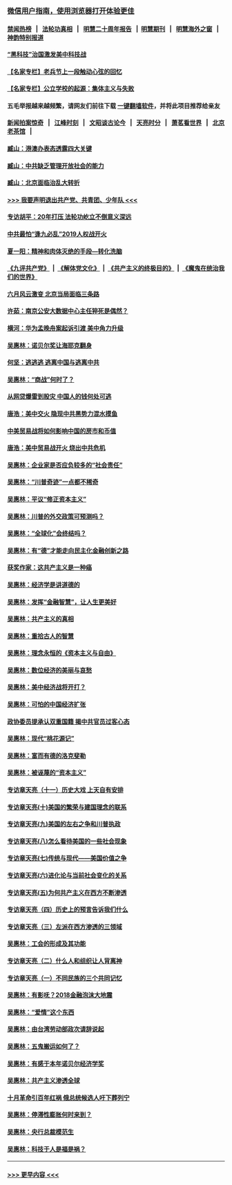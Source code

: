 ### [微信用户指南，使用浏览器打开体验更佳](https://github.com/gfw-breaker/banned-news1/blob/master/indexes/wechat-guide.md?t=0)
#### [禁闻热榜](热点新闻.md?t=0)  &nbsp;&nbsp;|&nbsp;&nbsp; [法轮功真相](https://github.com/gfw-breaker/truth/blob/master/README.md?t=0) &nbsp;&nbsp;|&nbsp;&nbsp; [明慧二十周年报告](https://github.com/gfw-breaker/mh-reports/blob/master/README.md?t=0) &nbsp;&nbsp;|&nbsp;&nbsp;[明慧期刊](https://github.com/gfw-breaker/mh-qikan) &nbsp;&nbsp;|&nbsp;&nbsp; [明慧海外之窗](https://github.com/gfw-breaker/mh-news/blob/master/README.md?t=0) &nbsp;&nbsp;|&nbsp;&nbsp; [神韵特别报道](https://github.com/gfw-breaker/mh-news/blob/master/shenyun.md?t=0)
#### [“黑科技”治国激发美中科技战](../pages/nsc423/n11638056.md?t=02090311) 
#### [【名家专栏】老兵节上一段触动心弦的回忆](../pages/nsc423/n11646016.md?t=02090311) 
#### [【名家专栏】公立学校的起源：集体主义与失败](../pages/nsc423/n11601833.md?t=02090311) 
#### 五毛举报越来越频繁，请网友们前往下载 [一键翻墙软件](https://github.com/gfw-breaker/ssr-accounts)，并将此项目推荐给亲友
#### [新闻拍案惊奇](https://github.com/gfw-breaker/banned-news1/blob/master/pages/link4.md) &nbsp;&nbsp;|&nbsp;&nbsp; [江峰时刻](https://github.com/gfw-breaker/banned-news1/blob/master/pages/link4.md) &nbsp;&nbsp;|&nbsp;&nbsp; [文昭谈古论今](https://github.com/gfw-breaker/banned-news1/blob/master/pages/link4.md) &nbsp;&nbsp;|&nbsp;&nbsp; [天亮时分](https://github.com/gfw-breaker/banned-news1/blob/master/pages/link4.md) &nbsp;&nbsp;|&nbsp;&nbsp; [萧茗看世界](https://github.com/gfw-breaker/banned-news1/blob/master/pages/link4.md) &nbsp;&nbsp;|&nbsp;&nbsp; [北京老茶馆](https://github.com/gfw-breaker/banned-news1/blob/master/pages/link4.md) &nbsp;&nbsp;|&nbsp;&nbsp; 
#### [臧山：港澳办表态透露四大关键](../pages/nsc423/n11421628.md?t=02090311) 
#### [臧山：中共缺乏管理开放社会的能力](../pages/nsc423/n11407457.md?t=02090311) 
#### [臧山：北京面临治乱大转折](../pages/nsc423/n11406895.md?t=02090311) 
#### [>>> 我要声明退出共产党、共青团、少年队 <<<](https://github.com/begood0513/goodnews/blob/master/quit/letter.md) 
#### [专访胡平：20年打压 法轮功屹立不倒意义深远](../pages/nsc423/n11398800.md?t=02090311) 
#### [中共最怕“逢九必乱”2019人权战开火](../pages/nsc423/n11385248.md?t=02090311) 
#### [夏一阳：精神和肉体灭绝的手段—转化洗脑](../pages/nsc423/n11368250.md?t=02090311) 
#### [《九评共产党》](https://github.com/begood0513/9ping.md/blob/master/README.md) &nbsp;|&nbsp; [《解体党文化》](../../../../jtdwh.md/blob/master/README.md)  &nbsp;|&nbsp; [《共产主义的终极目的》](../../../../gczydzjmd.md/blob/master/README.md) &nbsp;|&nbsp; [《魔鬼在统治我们的世界》](../../../../mgztzwmdsj.md/blob/master/README.md) 
#### [六月风云激变 北京当局面临三条路](../pages/nsc423/n11313668.md?t=02090311) 
#### [许茹：南京公安大数据中心主任猝死是偶然？](../pages/nsc423/n11064744.md?t=02090311) 
#### [横河：华为孟晚舟案起诉引渡 美中角力升级](../pages/nsc423/n11027230.md?t=02090311) 
#### [吴惠林：诺贝尔奖让海耶克翻身](../pages/nsc423/n10890049.md?t=02090311) 
#### [何坚：逃逃逃 逃离中国与逃离中共](../pages/nsc423/n10592891.md?t=02090311) 
#### [吴惠林：“商战”何时了？](../pages/nsc423/n10573558.md?t=02090311) 
#### [从网贷爆雷到股灾 中国人的钱何处可逃](../pages/nsc423/n10572800.md?t=02090311) 
#### [唐浩：美中交火 隐现中共黑势力混水摸鱼](../pages/nsc423/n10544040.md?t=02090311) 
#### [中美贸易战将如何影响中国的房市和币值](../pages/nsc423/n10543697.md?t=02090311) 
#### [唐浩：美中贸易战开火 烧出中共危机](../pages/nsc423/n10540126.md?t=02090311) 
#### [吴惠林：企业家是否应负较多的“社会责任”](../pages/nsc423/n10535022.md?t=02090311) 
#### [吴惠林：“川普奇迹”一点都不稀奇](../pages/nsc423/n10512808.md?t=02090311) 
#### [吴惠林：平议“修正资本主义”](../pages/nsc423/n10495724.md?t=02090311) 
#### [吴惠林：川普的外交政策可预测吗？](../pages/nsc423/n10462387.md?t=02090311) 
#### [吴惠林：“全球化”会终结吗？](../pages/nsc423/n10452838.md?t=02090311) 
#### [吴惠林：有“德”才能走向民主化金融创新之路](../pages/nsc423/n10432292.md?t=02090311) 
#### [获奖作家：这共产主义是一种癌](../pages/nsc423/n10431541.md?t=02090311) 
#### [吴惠林：经济学是讲道德的](../pages/nsc423/n10398014.md?t=02090311) 
#### [吴惠林：发挥“金融智慧”，让人生更美好](../pages/nsc423/n10375019.md?t=02090311) 
#### [吴惠林：共产主义的真相](../pages/nsc423/n10351394.md?t=02090311) 
#### [吴惠林：重拾古人的智慧](../pages/nsc423/n10337691.md?t=02090311) 
#### [吴惠林：理念永恒的《资本主义与自由》](../pages/nsc423/n10316274.md?t=02090311) 
#### [吴惠林：数位经济的美丽与哀愁](../pages/nsc423/n10292946.md?t=02090311) 
#### [吴惠林：美中经济战将开打？](../pages/nsc423/n10258825.md?t=02090311) 
#### [吴惠林：可怕的中国经济扩张](../pages/nsc423/n10219147.md?t=02090311) 
#### [政协委员提承认双重国籍 揭中共官员过客心态](../pages/nsc423/n10208809.md?t=02090311) 
#### [吴惠林：现代“桃花源记”](../pages/nsc423/n10185234.md?t=02090311) 
#### [吴惠林：富而有德的洛克斐勒](../pages/nsc423/n10142264.md?t=02090311) 
#### [吴惠林：被诬蔑的“资本主义”](../pages/nsc423/n10124816.md?t=02090311) 
#### [专访章天亮（十一）历史大戏 上天自有安排](../pages/nsc423/n10094905.md?t=02090311) 
#### [专访章天亮(十)美国的繁荣与建国理念的联系](../pages/nsc423/n10094899.md?t=02090311) 
#### [专访章天亮(九)美国的左右之争和川普执政](../pages/nsc423/n10094889.md?t=02090311) 
#### [专访章天亮(八)怎么看待美国的一些社会现象](../pages/nsc423/n10094857.md?t=02090311) 
#### [专访章天亮(七)传统与现代——美国价值之争](../pages/nsc423/n10093140.md?t=02090311) 
#### [专访章天亮(六)进化论与当前社会变化的关系](../pages/nsc423/n10092036.md?t=02090311) 
#### [专访章天亮(五)为何共产主义在西方不断渗透](../pages/nsc423/n10083620.md?t=02090311) 
#### [专访章天亮（四）历史上的预言告诉我们什么](../pages/nsc423/n10083606.md?t=02090311) 
#### [专访章天亮（三）左派在西方渗透的三领域](../pages/nsc423/n10081115.md?t=02090311) 
#### [吴惠林：工会的形成及其功能](../pages/nsc423/n10080633.md?t=02090311) 
#### [专访章天亮（二）什么人和组织让人背离神](../pages/nsc423/n10076637.md?t=02090311) 
#### [专访章天亮（一）不同民族的三个共同记忆](../pages/nsc423/n10074188.md?t=02090311) 
#### [吴惠林：有影呒？2018金融泡沫大地震](../pages/nsc423/n10040534.md?t=02090311) 
#### [吴惠林：“爱情”这个东西](../pages/nsc423/n10019423.md?t=02090311) 
#### [吴惠林：由台湾劳动部政次请辞说起](../pages/nsc423/n9979679.md?t=02090311) 
#### [吴惠林：五鬼搬运如何了？](../pages/nsc423/n9925338.md?t=02090311) 
#### [吴惠林：有感于本年诺贝尔经济学奖](../pages/nsc423/n9871883.md?t=02090311) 
#### [吴惠林：共产主义渗透全球](../pages/nsc423/n9812748.md?t=02090311) 
#### [十月革命引百年红祸 俄总统候选人吁下葬列宁](../pages/nsc423/n9810182.md?t=02090311) 
#### [吴惠林：停滞性膨胀何时来到？](../pages/nsc423/n9764136.md?t=02090311) 
#### [吴惠林：央行总裁模范生](../pages/nsc423/n9728134.md?t=02090311) 
#### [吴惠林：科技于人是福是祸？](../pages/nsc423/n9672982.md?t=02090311) 

----
#### [ >>> 更早内容 <<< ](../indexes/nsc423-earlier.md)
